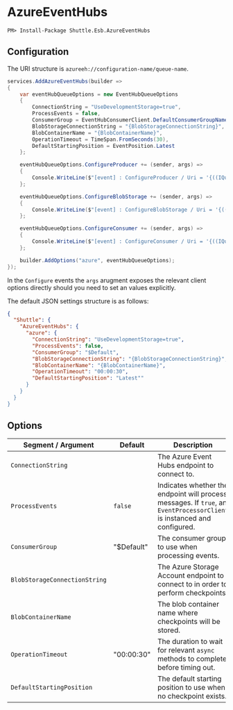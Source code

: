# AzureEventHubs

```
PM> Install-Package Shuttle.Esb.AzureEventHubs
```

## Configuration

The URI structure is `azureeh://configuration-name/queue-name`.

```c#
services.AddAzureEventHubs(builder =>
{
    var eventHubQueueOptions = new EventHubQueueOptions
    {
        ConnectionString = "UseDevelopmentStorage=true",
        ProcessEvents = false,
        ConsumerGroup = EventHubConsumerClient.DefaultConsumerGroupName,
        BlobStorageConnectionString = "{BlobStorageConnectionString}",
        BlobContainerName = "{BlobContainerName}",
        OperationTimeout = TimeSpan.FromSeconds(30),
        DefaultStartingPosition = EventPosition.Latest
    };

    eventHubQueueOptions.ConfigureProducer += (sender, args) =>
    {
        Console.WriteLine($"[event] : ConfigureProducer / Uri = '{((IQueue)sender).Uri}'");
    };

    eventHubQueueOptions.ConfigureBlobStorage += (sender, args) =>
    {
        Console.WriteLine($"[event] : ConfigureBlobStorage / Uri = '{((IQueue)sender).Uri}'");
    };

    eventHubQueueOptions.ConfigureConsumer += (sender, args) =>
    {
        Console.WriteLine($"[event] : ConfigureConsumer / Uri = '{((IQueue)sender).Uri}'");
    };

    builder.AddOptions("azure", eventHubQueueOptions);
});
```

In the `Configure` events the `args` arugment exposes the relevant client options directly should you need to set an values explicitly.

The default JSON settings structure is as follows:

```json
{
  "Shuttle": {
    "AzureEventHubs": {
      "azure": {
        "ConnectionString": "UseDevelopmentStorage=true",
        "ProcessEvents": false,
        "ConsumerGroup": "$Default",
        "BlobStorageConnectionString": "{BlobStorageConnectionString}",
        "BlobContainerName": "{BlobContainerName}",
        "OperationTimeout": "00:00:30",
        "DefaultStartingPosition": "Latest""
      }
    }
  }
}
```

## Options

| Segment / Argument | Default | Description |
| --- | --- | --- | 
| `ConnectionString` | | The Azure Event Hubs endpoint to connect to. |
| `ProcessEvents` | `false` | Indicates whether the endpoint will process messages.  If `true`, an `EventProcessorClient` is instanced and configured. |
| `ConsumerGroup` | "$Default" | The consumer group to use when processing events. |
| `BlobStorageConnectionString` | | The Azure Storage Account endpoint to connect to in order to perform checkpoints. |
| `BlobContainerName` | | The blob container name where checkpoints will be stored. |
| `OperationTimeout` | "00:00:30" | The duration to wait for relevant `async` methods to complete before timing out. |
| `DefaultStartingPosition` | | The default starting position to use when no checkpoint exists. |

